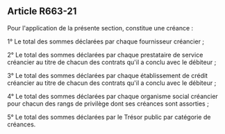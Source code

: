 Article R663-21
----
Pour l'application de la présente section, constitue une créance :

1° Le total des sommes déclarées par chaque fournisseur créancier ;

2° Le total des sommes déclarées par chaque prestataire de service créancier au
titre de chacun des contrats qu'il a conclu avec le débiteur ;

3° Le total des sommes déclarées par chaque établissement de crédit créancier au
titre de chacun des contrats qu'il a conclu avec le débiteur ;

4° Le total des sommes déclarées par chaque organisme social créancier pour
chacun des rangs de privilège dont ses créances sont assorties ;

5° Le total des sommes déclarées par le Trésor public par catégorie de créances.
